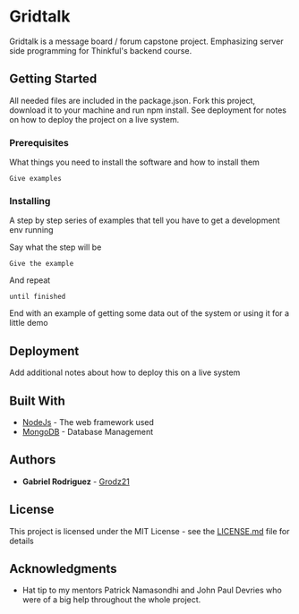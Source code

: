 # Gridtalk

Gridtalk is a message board / forum capstone project. Emphasizing server side programming for Thinkful's backend course.

## Getting Started

All needed files are included in the package.json.  Fork this project, download it to your machine and run npm install. See deployment for notes on how to deploy the project on a live system.

### Prerequisites

What things you need to install the software and how to install them

```
Give examples
```

### Installing

A step by step series of examples that tell you have to get a development env running

Say what the step will be

```
Give the example
```

And repeat

```
until finished
```

End with an example of getting some data out of the system or using it for a little demo

## Deployment

Add additional notes about how to deploy this on a live system

## Built With

* [NodeJs](https://nodejs.org/en/) - The web framework used
* [MongoDB](https://www.mongodb.com/) - Database Management

## Authors

* **Gabriel Rodriguez** - [Grodz21](https://github.com/grodz21)

## License

This project is licensed under the MIT License - see the [LICENSE.md](LICENSE.md) file for details

## Acknowledgments

* Hat tip to my mentors Patrick Namasondhi and John Paul Devries who were of a big help throughout the whole project. 

